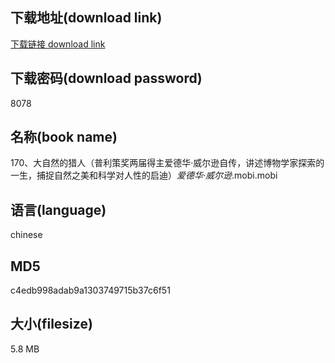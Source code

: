 ## 下载地址(download link)
[下载链接 download link](https://voluble-croquembouche-d321dc.netlify.app/?s=170%E3%80%81%E5%A4%A7%E8%87%AA%E7%84%B6%E7%9A%84%E7%8C%8E%E4%BA%BA%EF%BC%88%E6%99%AE%E5%88%A9%E7%AD%96%E5%A5%96%E4%B8%A4%E5%B1%8A%E5%BE%97%E4%B8%BB%E7%88%B1%E5%BE%B7%E5%8D%8E%C2%B7%E5%A8%81%E5%B0%94%E9%80%8A%E8%87%AA%E4%BC%A0%EF%BC%8C%E8%AE%B2%E8%BF%B0%E5%8D%9A%E7%89%A9%E5%AD%A6%E5%AE%B6%E6%8E%A2%E7%B4%A2%E7%9A%84%E4%B8%80%E7%94%9F%EF%BC%8C%E6%8D%95%E6%8D%89%E8%87%AA%E7%84%B6%E4%B9%8B%E7%BE%8E%E5%92%8C%E7%A7%91%E5%AD%A6%E5%AF%B9%E4%BA%BA%E6%80%A7%E7%9A%84%E5%90%AF%E8%BF%AA%EF%BC%89_%E7%88%B1%E5%BE%B7%E5%8D%8E%C2%B7%E5%A8%81%E5%B0%94%E9%80%8A_.mobi)

## 下载密码(download password)
8078

## 名称(book name)
170、大自然的猎人（普利策奖两届得主爱德华·威尔逊自传，讲述博物学家探索的一生，捕捉自然之美和科学对人性的启迪）_爱德华·威尔逊_.mobi.mobi

## 语言(language)
chinese

## MD5
c4edb998adab9a1303749715b37c6f51

## 大小(filesize)
5.8 MB
